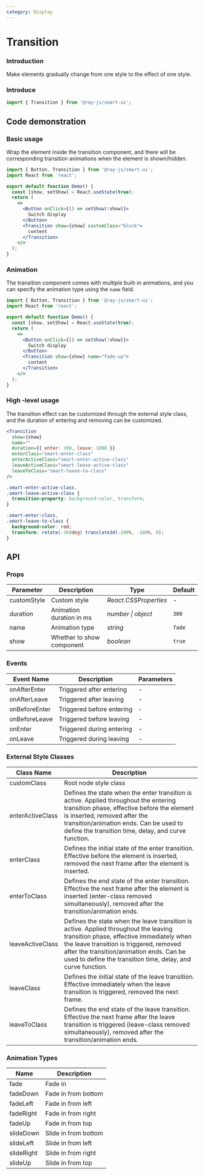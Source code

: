 ```yaml
---
category: Display
---
```


# Transition

### Introduction

Make elements gradually change from one style to the effect of one style.

### Introduce

```jsx
import { Transition } from '@ray-js/smart-ui';
```

## Code demonstration

### Basic usage

Wrap the element inside the transition component, and there will be corresponding transition animations when the element is shown/hidden.

```jsx
import { Button, Transition } from '@ray-js/smart-ui';
import React from 'react';

export default function Demo() {
  const [show, setShow] = React.useState(true);
  return (
    <>
      <Button onClick={() => setShow(!show)}>
        Switch display
      </Button>
      <Transition show={show} customClass="block">
        content
      </Transition>
    </>
  );
}
```

### Animation

The transition component comes with multiple built-in animations, and you can specify the animation type using the `name` field.

```jsx
import { Button, Transition } from '@ray-js/smart-ui';
import React from 'react';

export default function Demo() {
  const [show, setShow] = React.useState(true);
  return (
    <>
      <Button onClick={() => setShow(!show)}>
        Switch display
      </Button>
      <Transition show={show} name="fade-up">
        content
      </Transition>
    </>
  );
}
```

### High -level usage

The transition effect can be customized through the external style class, and the duration of entering and removing can be customized.

```jsx
<Transition
  show={show}
  name=""
  duration={{ enter: 300, leave: 1000 }}
  enterClass="smart-enter-class"
  enterActiveClass="smart-enter-active-class"
  leaveActiveClass="smart-leave-active-class"
  leaveToClass="smart-leave-to-class"
/>
```

```css
.smart-enter-active-class,
.smart-leave-active-class {
  transition-property: background-color, transform;
}

.smart-enter-class,
.smart-leave-to-class {
  background-color: red;
  transform: rotate(-360deg) translate3d(-100%, -100%, 0);
}
```

## API

### Props

| Parameter    | Description            | Type               | Default |
| ------------ | ---------------------- | ------------------ | ------- |
| customStyle | Custom style | _React.CSSProperties_ | - |
| duration | Animation duration in ms | _number \| object_ | `300` |
| name | Animation type | _string_ | `fade` |
| show | Whether to show component | _boolean_ | `true` |

### Events

| Event Name        | Description    | Parameters |
| ----------------- | -------------- | ---------- |
| onAfterEnter | Triggered after entering | - |
| onAfterLeave | Triggered after leaving | - |
| onBeforeEnter | Triggered before entering | - |
| onBeforeLeave | Triggered before leaving | - |
| onEnter | Triggered during entering | - |
| onLeave | Triggered during leaving | - |

### External Style Classes

| Class Name         | Description                                                                                                                                                     |
| ------------------ | --------------------------------------------------------------------------------------------------------------------------------------------------------------- |
| customClass | Root node style class |
| enterActiveClass | Defines the state when the enter transition is active. Applied throughout the entering transition phase, effective before the element is inserted, removed after the transition/animation ends. Can be used to define the transition time, delay, and curve function. |
| enterClass | Defines the initial state of the enter transition. Effective before the element is inserted, removed the next frame after the element is inserted. |
| enterToClass | Defines the end state of the enter transition. Effective the next frame after the element is inserted (enter-class removed simultaneously), removed after the transition/animation ends. |
| leaveActiveClass | Defines the state when the leave transition is active. Applied throughout the leaving transition phase, effective immediately when the leave transition is triggered, removed after the transition/animation ends. Can be used to define the transition time, delay, and curve function. |
| leaveClass | Defines the initial state of the leave transition. Effective immediately when the leave transition is triggered, removed the next frame. |
| leaveToClass | Defines the end state of the leave transition. Effective the next frame after the leave transition is triggered (leave-class removed simultaneously), removed after the transition/animation ends. |

### Animation Types

| Name        | Description   |
| ----------- | ------------- |
| fade | Fade in |
| fadeDown | Fade in from bottom |
| fadeLeft | Fade in from left |
| fadeRight | Fade in from right |
| fadeUp | Fade in from top |
| slideDown | Slide in from bottom |
| slideLeft | Slide in from left |
| slideRight | Slide in from right |
| slideUp | Slide in from top |